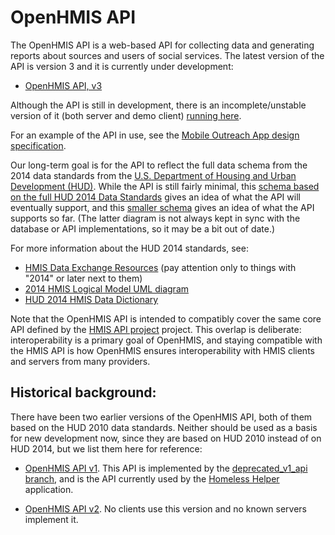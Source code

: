 OpenHMIS API
============

The OpenHMIS API is a web-based API for collecting data and generating
reports about sources and users of social services.  The latest
version of the API is version 3 and it is currently under development:

* [OpenHMIS API, v3](https://github.com/PCNI/OpenHMIS/blob/feature-compass_schema/docs/API.md)

Although the API is still in development, there is an
incomplete/unstable version of it (both server and demo client)
[running here](http://108.59.80.159:8080/HMISClient/).

For an example of the API in use, see the [Mobile Outreach App design
specification](https://github.com/PCNI/outreach-app/blob/master/doc/outreach-app-design.docx).

Our long-term goal is for the API to reflect the full data schema from
the 2014 data standards from the [U.S. Department of Housing and Urban
Development (HUD)](http://hud.gov/).  While the API is still fairly
minimal, this [schema based on the full HUD 2014 Data
Standards](doc/2014StandardOpenHMIS.png) gives an idea of what the API
will eventually support, and this [smaller
schema](doc/current-schema-diagram.jpg) gives an idea of what the API
supports so far.  (The latter diagram is not always kept in sync with
the database or API implementations, so it may be a bit out of date.)

For more information about the HUD 2014 standards, see:

* [HMIS Data Exchange Resources](http://www.hudhdx.info/VendorResources.aspx) (pay attention only to things with "2014" or later next to them)
* [2014 HMIS Logical Model UML diagram](http://www.hudhdx.info/Resources/Vendors/4_0/HMIS_Logical_Model.pdf)
* [HUD 2014 HMIS Data Dictionary](https://www.hudexchange.info/resource/3824/hmis-data-dictionary/)

Note that the OpenHMIS API is intended to compatibly cover the same
core API defined by the [HMIS API
project](http://htmlpreview.github.io/?https://github.com/hmis-api/api/blob/master/doc/hmis-api.html)
project.  This overlap is deliberate: interoperability is a primary
goal of OpenHMIS, and staying compatible with the HMIS API is how
OpenHMIS ensures interoperability with HMIS clients and servers from
many providers.

Historical background:
----------------------

There have been two earlier versions of the OpenHMIS API, both of them
based on the HUD 2010 data standards.  Neither should be used as a
basis for new development now, since they are based on HUD 2010
instead of on HUD 2014, but we list them here for reference:

* [OpenHMIS API v1](https://drive.google.com/viewerng/viewer?a=v&pid=sites&srcid=cGNuaS5vcmd8b3BlbmhtaXN8Z3g6NGVmMWE3NzQ5OWRlOTA0Mw).  This API is implemented by the [deprecated_v1_api branch](https://github.com/PCNI/OpenHMIS/tree/deprecated_v1_api), and is the API currently used by the [Homeless Helper](https://github.com/PCNI/homeless-helper) application.

* [OpenHMIS API v2](https://code.google.com/p/openciss/wiki/openCISS_API_v2).  No clients use this version and no known servers implement it.
